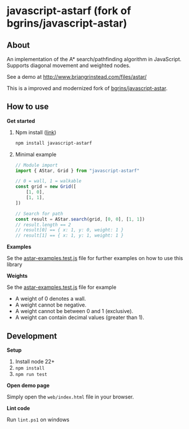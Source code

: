 # javascript-astarf (fork of bgrins/javascript-astar)

## About

An implementation of the A\* search/pathfinding algorithm in JavaScript. Supports diagonal movement and weighted nodes.

See a demo at http://www.briangrinstead.com/files/astar/

This is a improved and modernized fork of [bgrins/javascript-astar](https://github.com/bgrins/javascript-astar).

## How to use

**Get started**

1. Npm install ([link](https://www.npmjs.com/package/javascript-astarf))
    ```bash
    npm install javascript-astarf
    ```
2. Minimal example

    ```javascript
    // Module import
    import { AStar, Grid } from "javascript-astarf"

    // 0 = wall, 1 = walkable
    const grid = new Grid([
        [1, 0],
        [1, 1],
    ])

    // Search for path
    const result = AStar.search(grid, [0, 0], [1, 1])
    // result.length == 2
    // result[0] == { x: 1, y: 0, weight: 1 }
    // result[1] == { x: 1, y: 1, weight: 1 }
    ```

**Examples**

Se the [astar-examples.test.js](./test/astar-examples.test.js) file for further examples on how to use this library

**Weights**

Se the [astar-examples.test.js](./test/astar-examples.test.js) file for example

-   A weight of 0 denotes a wall.
-   A weight cannot be negative.
-   A weight cannot be between 0 and 1 (exclusive).
-   A weight can contain decimal values (greater than 1).

## Development

**Setup**

1. Install node 22+
2. `npm install`
3. `npm run test`

**Open demo page**

Simply open the `web/index.html` file in your browser.

**Lint code**

Run `lint.ps1` on windows
